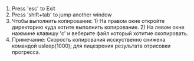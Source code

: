 1. Press 'esc' to Exit 
2. Press 'shift+tab' to jump another window
3. Чтобы выполнить копирование: 1) На правом окне откройте директорию куда хотите выполнить копирование. 
				2) На левом окне нажмине клавишу 'с' и веберите файл который хотитие скопировать.
4. Примечание: Скорость копирования исскуственно снижена командой usleep(1000); для лицезрения результата отрисовки прогресса. 

